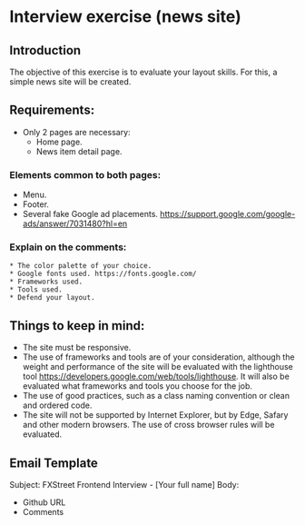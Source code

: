 # Interview exercise (news site)

## Introduction

The objective of this exercise is to evaluate your layout skills.
For this, a simple news site will be created.

## Requirements:

* Only 2 pages are necessary:
    * Home page.
    * News item detail page.

### Elements common to both pages:

* Menu.
* Footer.
* Several fake Google ad placements. https://support.google.com/google-ads/answer/7031480?hl=en

### Explain on the comments:
    * The color palette of your choice.
    * Google fonts used. https://fonts.google.com/
    * Frameworks used.
    * Tools used.
    * Defend your layout.

## Things to keep in mind:

* The site must be responsive.
* The use of frameworks and tools are of your consideration, although the weight and performance of the site will be evaluated with the lighthouse tool https://developers.google.com/web/tools/lighthouse. It will also be evaluated what frameworks and tools you choose for the job.
* The use of good practices, such as a class naming convention or clean and ordered code.
* The site will not be supported by Internet Explorer, but by Edge, Safary and other modern browsers. The use of cross browser rules will be evaluated.

## Email Template

Subject: FXStreet Frontend Interview - [Your full name]
Body:
* Github URL
* Comments